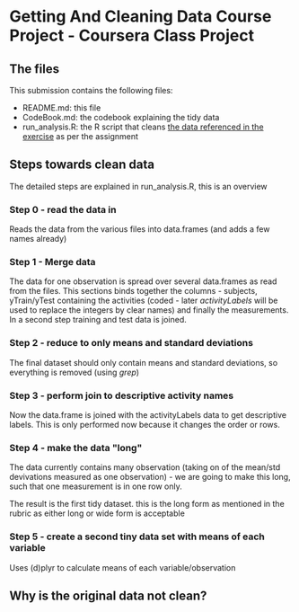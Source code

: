 # Getting And Cleaning Data Course Project - Coursera Class Project
## The files
This submission contains the following files:
- README.md: this file
- CodeBook.md: the codebook explaining the tidy data
- run_analysis.R: the R script that cleans [the data referenced in the exercise](https://d396qusza40orc.cloudfront.net/getdata%2Fprojectfiles%2FUCI%20HAR%20Dataset.zip) as per the assignment

## Steps towards clean data
The detailed steps are explained in run_analysis.R, this is an overview

### Step 0 - read the data in
Reads the data from the various files into data.frames (and adds a few names already)

### Step 1 - Merge data
The data for one observation is spread over several data.frames as read from the files. This sections binds together the columns - subjects, yTrain/yTest containing the activities (coded - later *activityLabels* will be used to replace the integers by clear names) and finally the measurements. In a second step training and test data is joined.

### Step 2 - reduce to only means and standard deviations
The final dataset should only contain means and standard deviations, so everything is removed (using *grep*)

### Step 3 - perform join to descriptive activity names
Now the data.frame is joined with the activityLabels data to get descriptive labels. This is only performed now because it changes the order or rows.

### Step 4 - make the data "long"
The data currently contains many observation (taking on of the mean/std devivations measured as one observation) - we are going to make this long, such that one measurement is in one row only.

The result is the first tidy dataset. this is the long form as mentioned in the rubric as either long or wide form is acceptable	 

### Step 5 - create a second tiny data set with means of each variable
Uses (d)plyr to calculate means of each variable/observation

## Why is the original data not clean?
